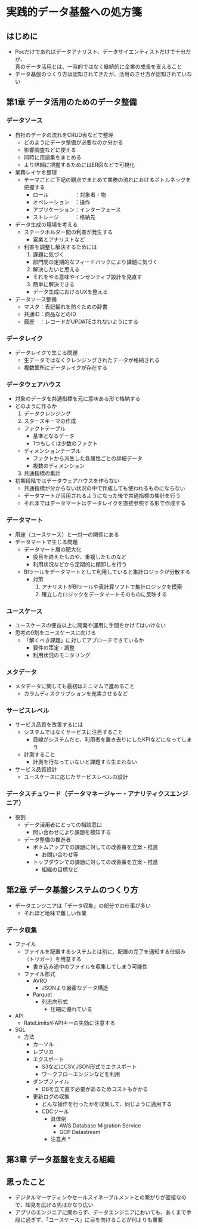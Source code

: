 # 実践的データ基盤への処方箋

## はじめに
* Pocだけであればデータアナリスト、データサイエンティストだけで十分だが、<br>
  真のデータ活用とは、一時的ではなく継続的に企業の成長を支えること
* データ基盤のつくり方は認知されてきたが、活用のさせ方が認知されていない

## 第1章 データ活用のためのデータ整備
### データソース
* 自社のデータの流れをCRUD表などで整理
  * どのようにデータ整備が必要なのか分かる
  * 影響調査などに使える
  * 同時に用語集をまとめる
  * より詳細に把握するためにはER図などで可視化
* 業務レイヤを整理
  * テーマごとに下記の観点でまとめて業務の流れにおけるボトルネックを把握する
    * ロール　　　　　：対象者・物
    * オペレーション　：操作
    * アプリケーション：インターフェース
    * ストレージ　　　：格納先
* データ生成の現場を考える
  * ステークホルダー間の利害が発生する
    * 営業とアナリストなど
  * 利害を調整し解決するためには
    1. 課題に気づく
      * 部門間の定期的なフィードバックにより課題に気づく
    2. 解決したいと思える
      * それをやる意味やインセンティブ設計を見直す
    3. 簡単に解決できる
      * データ生成におけるUXを整える
* データソース整備
  * マスタ：表記揺れを防ぐための辞書
  * 共通ID：商品などのID
  * 履歴　：レコードがUPDATEされないようにする

### データレイク
* データレイクで生じる問題
  * 生データではなくクレンジングされたデータが格納される
  * 複数箇所にデータレイクが存在する

### データウェアハウス
* 対象のデータを共通指標を元に意味ある形で格納する
* どのように作るか
  1. データクレンジング
  2. スタースキーマの作成
    * ファクトテーブル
      * 基準となるデータ
      * 1つもしくは少数のファクト
    * ディメンションテーブル
      * ファクトから派生した各属性ごとの詳細データ
      * 複数のディメンション
  3. 共通指標の集計
* 初期段階ではデータウェアハウスを作らない
  * 共通指標が分からない状況の中で作成しても使われるものにならない
  * データマートが活用されるようになった後で共通指標の集計を行う
  * それまではデータマートはデータレイクを直接参照する形で作成する

### データマート
* 用途（ユースケース）と一対一の関係にある
* データマートで生じる問題
  * データマート層の肥大化
    * 役目を終えたものや、重複したものなど
    * 利用状況などから定期的に棚卸しを行う
  * BIツールをデータマートとして利用していると集計ロジックが分散する
    * 対策
      1. アナリストがBIツールや表計算ソフトで集計ロジックを模索
      2. 確立したロジックをデータマートそのものに反映する

### ユースケース
* ユースケースの便益以上に開発や運用に手間をかけてはいけない
* 思考の9割をユースケースに向ける
  * 「解くべき課題」に対してアプローチできているか
    * 要件の策定・調整
    * 利用状況のモニタリング

### メタデータ
* メタデータに関しても最初はミニマムで進めること
  * カラムディスクリプションを充実させるなど

### サービスレベル
* サービス品質を改善するには
  * システムではなくサービスに注目すること
    * 目線がシステムだと、利用者を置き去りにしたKPIなどになってしまう
  * 計測すること
    * 計測を行なっていないと課題すら生まれない
* サービス品質設計
  * ユースケースに応じたサービスレベルの設計

### データスチュワード（データマネージャー・アナリティクスエンジニア）
* 役割
  * データ活用者にとっての相談窓口
    * 問い合わせにより課題を検知する
  * データ整備の推進者
    * ボトムアップでの課題に対しての改善策を立案・推進
      * お問い合わせ等
    * トップダウンでの課題に対しての改善策を立案・推進
      * 組織の目標など

## 第2章 データ基盤システムのつくり方
* データエンジニアは「データ収集」の部分での仕事が多い
  * それほど地味で難しい作業
### データ収集
* ファイル
  * ファイルを配置するシステムとは別に、配置の完了を通知する仕組み（トリガー）を用意する
    * 書き込み途中のファイルを収集してしまう可能性
  * ファイル形式
    * AVRO
      * JSONより厳密なデータ構造
    * Parquet
      * 列志向形式
        * 圧縮に優れている
* API
  * RateLimitsやAPIキーの失効に注意する
* SQL
  * 方法
    * カーソル
    * レプリカ
    * エクスポート
      * S3などにCSV,JSON形式でエクスポート
      * ワークフローエンジンなどを利用
    * ダンプファイル
      * DBを立て直す必要があるためコストもかかる
    * 更新ログの収集
      * どんな操作を行ったかを収集して、同じように適用する
      * CDCツール
        * 具体例
          * AWS Database Migration Service
          * GCP Datastream
        * 注意点
          * 

## 第3章 データ基盤を支える組織


## 思ったこと
* デジタルマーケティンやセールスイネーブルメントとの繋がりが密接なので、知見を広げる先はかなり広い
* アプリのエンジニアに関わらず、データエンジニアにおいても、あくまで手段に過ぎず、「ユースケース」に目を向けることが何よりも重要
